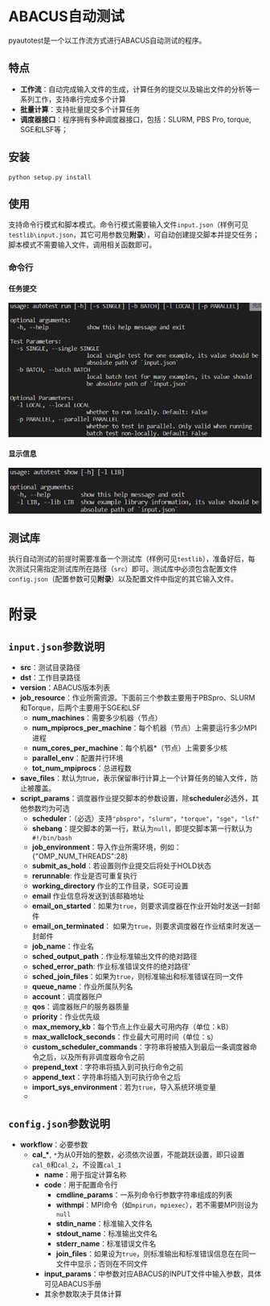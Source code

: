 <!--
 * @Date: 2021-03-29 09:04:56
 * @LastEditors: jiyuyang
 * @LastEditTime: 2021-04-29 17:31:28
 * @Mail: jiyuyang@mail.ustc.edu.cn, 1041176461@qq.com
-->
# ABACUS自动测试
pyautotest是一个以工作流方式进行ABACUS自动测试的程序。

## 特点
- **工作流**：自动完成输入文件的生成，计算任务的提交以及输出文件的分析等一系列工作，支持串行完成多个计算
- **批量计算**：支持批量提交多个计算任务
- **调度器接口**：程序拥有多种调度器接口，包括：SLURM, PBS Pro, torque, SGE和LSF等；

## 安装
```shell
python setup.py install
```

## 使用
支持命令行模式和脚本模式。命令行模式需要输入文件`input.json`（样例可见`testlib\input.json`，其它可用参数见**附录**），可自动创建提交脚本并提交任务；脚本模式不需要输入文件，调用相关函数即可。

### 命令行

#### 任务提交
![run](./fig/run.png)
  
#### 显示信息
![show](./fig/show.png)

## 测试库
执行自动测试的前提时需要准备一个测试库（样例可见`testlib`），准备好后，每次测试只需指定测试库所在路径（`src`）即可。测试库中必须包含配置文件`config.json`（配置参数可见**附录**）以及配置文件中指定的其它输入文件。

# 附录
## `input.json`参数说明
- **src**：测试目录路径
- **dst**：工作目录路径
- **version**：ABACUS版本列表
- **job_resource**：作业所需资源。下面前三个参数主要用于PBSpro、SLURM和Torque，后两个主要用于SGE和LSF
  - **num_machines**：需要多少机器（节点）
  - **num_mpiprocs_per_machine**：每个机器（节点）上需要运行多少MPI进程
  - **num_cores_per_machine**：每个机器*（节点）上需要多少核
  - **parallel_env**：配置并行环境
  - **tot_num_mpiprocs**：总进程数
- **save_files**：默认为true，表示保留串行计算上一个计算任务的输入文件，防止被覆盖。
- **script_params**：调度器作业提交脚本的参数设置，除**scheduler**必选外，其他参数均为可选
  - **scheduler**：（必选）支持`"pbspro"`，`"slurm"`，`"torque"`，`"sge"`，`"lsf"`
  - **shebang**：提交脚本的第一行，默认为`null`，即提交脚本第一行默认为`#!/bin/bash`
  - **job_environment**：导入作业所需环境，例如：{"OMP_NUM_THREADS":28}
  - **submit_as_hold**：若设置则作业提交后将处于HOLD状态
  - **rerunnable**: 作业是否可重复执行
  - **working_directory** 作业的工作目录，SGE可设置
  - **email** 作业信息将发送到该邮箱地址
  - **email_on_started**：如果为`true`，则要求调度器在作业开始时发送一封邮件
  - **email_on_terminated**： 如果为`true`，则要求调度器在作业结束时发送一封邮件
  - **job_name**：作业名
  - **sched_output_path**：作业标准输出文件的绝对路径
  - **sched_error_path**: 作业标准错误文件的绝对路径'
  - **sched_join_files**：如果为`true`，则标准输出和标准错误在同一文件
  - **queue_name**：作业所属队列名
  - **account**：调度器账户
  - **qos**：调度器账户的服务器质量
  - **priority**：作业优先级
  - **max_memory_kb**：每个节点上作业最大可用内存（单位：kB）
  - **max_wallclock_seconds**：作业最大可用时间（单位：s）
  - **custom_scheduler_commands**：字符串将被插入到最后一条调度器命令之后，以及所有非调度器命令之前
  - **prepend_text**：字符串将插入到可执行命令之前
  - **append_text**：字符串将插入到可执行命令之后
  - **import_sys_environment**：若为`true`，导入系统环境变量
  - 
## `config.json`参数说明
- **workflow**：必要参数
  - **cal_\***, `*`为从0开始的整数，必须依次设置，不能跳跃设置，即只设置`cal_0`和`cal_2`，不设置`cal_1`
    - **name**：用于指定计算名称
    - **code**：用于配置命令行
      - **cmdline_params**：一系列命令行参数字符串组成的列表 
      - **withmpi**：MPI命令（如`mpirun`，`mpiexec`），若不需要MPI则设为`null`
      - **stdin_name**：标准输入文件名
      - **stdout_name**：标准输出文件名
      - **stderr_name**：标准错误文件名
      - **join_files**：如果设为`true`，则标准输出和标准错误信息在在同一文件中显示；否则在不同文件
    - **input_params**：中参数对应ABACUS的INPUT文件中输入参数，具体可见ABACUS手册
    - 其余参数取决于具体计算